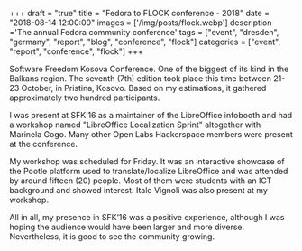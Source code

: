 +++
draft = "true"
title = "Fedora to FLOCK conference - 2018"
date = "2018-08-14 12:00:00"
images = ['/img/posts/flock.webp']
description ='The annual Fedora community conference'
tags = ["event", "dresden", "germany", "report", "blog", "conference", "flock"]
categories = ["event", "report", "conference", "flock"]
+++

Software Freedom Kosova Conference. One of the biggest of its kind in the Balkans region. The seventh (7th) edition took place this time between 21-23 October, in Pristina, Kosovo. Based on my estimations, it gathered approximately two hundred participants.

I was present at SFK’16 as a maintainer of the LibreOffice infobooth and had a workshop named "LibreOffice Localization Sprint" altogether with Marinela Gogo. Many other Open Labs Hackerspace members were present at the conference.

My workshop was scheduled for Friday. It was an interactive showcase of the Pootle platform used to translate/localize LibreOffice and was attended by around fifteen (20) people. Most of them were students with an ICT background and showed interest. Italo Vignoli was also present at my workshop.

All in all, my presence in SFK’16 was a positive experience, although I was hoping the audience would have been larger and more diverse. Nevertheless, it is good to see the community growing.
